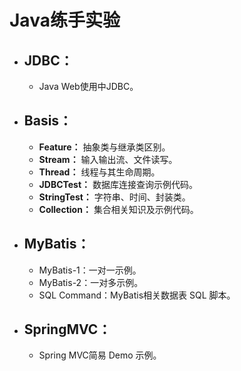 # Java练手实验

- ## JDBC：
  - Java Web使用中JDBC。

- ## Basis：
  - **Feature：** 抽象类与继承类区别。
  - **Stream：** 输入输出流、文件读写。
  - **Thread：** 线程与其生命周期。
  - **JDBCTest：** 数据库连接查询示例代码。
  - **StringTest：** 字符串、时间、封装类。
  - **Collection：** 集合相关知识及示例代码。

- ## MyBatis：
  - MyBatis-1：一对一示例。
  - MyBatis-2：一对多示例。
  - SQL Command：MyBatis相关数据表 SQL 脚本。

- ## SpringMVC：
  - Spring MVC简易 Demo 示例。
